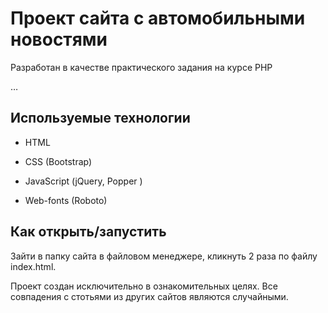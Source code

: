 # Проект сайта с автомобильными новостями

Разработан в качестве практического задания на курсе PHP

…

## Используемые технологии

* HTML

* CSS (Bootstrap)

* JavaScript (jQuery, Popper )

* Web-fonts (Roboto)

## Как открыть/запустить

Зайти в папку сайта в файловом менеджере, кликнуть 2 раза по файлу index.html.

Проект создан исключительно в ознакомительных целях. Все совпадения с стотьями из других сайтов являются случайными. 